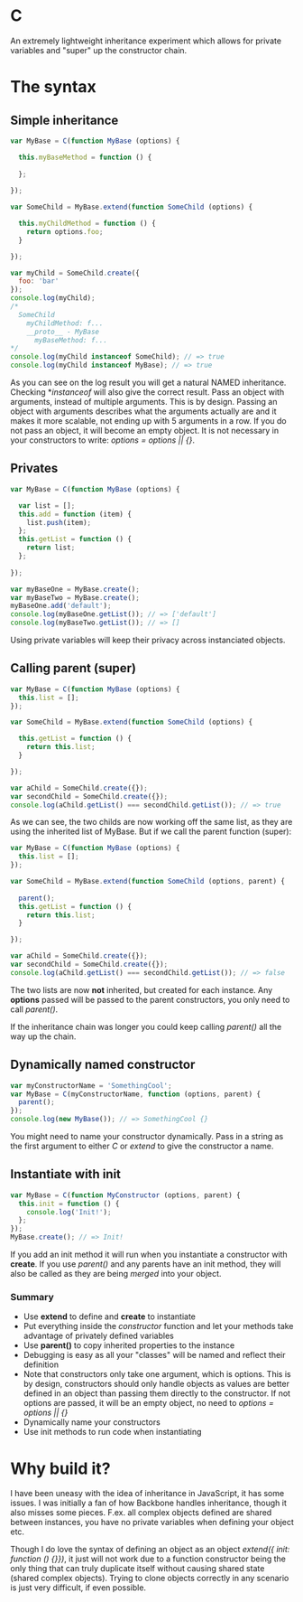 C
=

An extremely lightweight inheritance experiment which allows for private variables and "super" up the constructor chain.

# The syntax

## Simple inheritance
```javascript
var MyBase = C(function MyBase (options) {

  this.myBaseMethod = function () {
  
  };
  
});

var SomeChild = MyBase.extend(function SomeChild (options) {

  this.myChildMethod = function () {
    return options.foo;
  }

});

var myChild = SomeChild.create({
  foo: 'bar'
});
console.log(myChild); 
/*
  SomeChild
    myChildMethod: f...
    __proto__ - MyBase
      myBaseMethod: f...
*/
console.log(myChild instanceof SomeChild); // => true
console.log(myChild instanceof MyBase); // => true
```

As you can see on the log result you will get a natural NAMED inheritance. Checking **instanceof* will also give the correct result. Pass an object with arguments, instead of multiple arguments. This is by design. Passing an object with arguments describes what the arguments actually are and it makes it more scalable, not ending up with 5 arguments in a row. If you do not pass an object, it will become an empty object. It is not necessary in your constructors to write: *options = options || {}*.

## Privates
```javascript
var MyBase = C(function MyBase (options) {

  var list = [];
  this.add = function (item) {
    list.push(item);
  };
  this.getList = function () {
    return list;
  };
  
});

var myBaseOne = MyBase.create();
var myBaseTwo = MyBase.create();
myBaseOne.add('default');
console.log(myBaseOne.getList()); // => ['default']
console.log(myBaseTwo.getList()); // => []
```

Using private variables will keep their privacy across instanciated objects.

## Calling parent (super)
```javascript
var MyBase = C(function MyBase (options) {
  this.list = [];
});

var SomeChild = MyBase.extend(function SomeChild (options) {

  this.getList = function () {
    return this.list;
  }

});

var aChild = SomeChild.create({});
var secondChild = SomeChild.create({});
console.log(aChild.getList() === secondChild.getList()); // => true
```

As we can see, the two childs are now working off the same list, as they are using the inherited list of MyBase. But if we call the parent function (super):

```javascript
var MyBase = C(function MyBase (options) {
  this.list = [];
});

var SomeChild = MyBase.extend(function SomeChild (options, parent) {
  
  parent();
  this.getList = function () {
    return this.list;
  }

});

var aChild = SomeChild.create({});
var secondChild = SomeChild.create({});
console.log(aChild.getList() === secondChild.getList()); // => false
```

The two lists are now **not** inherited, but created for each instance. Any **options** passed will be passed to the parent constructors, you only need to call *parent()*. 

If the inheritance chain was longer you could keep calling *parent()* all the way up the chain.

## Dynamically named constructor
```javascript
var myConstructorName = 'SomethingCool';
var MyBase = C(myConstructorName, function (options, parent) {
  parent();
});
console.log(new MyBase()); // => SomethingCool {}
```

You might need to name your constructor dynamically. Pass in a string as the first argument to either *C* or *extend* to give the constructor a name.

## Instantiate with init
```javascript
var MyBase = C(function MyConstructor (options, parent) {
  this.init = function () {
    console.log('Init!');
  };
});
MyBase.create(); // => Init!
```
If you add an init method it will run when you instantiate a constructor with **create**. If you use *parent()* and any parents have an init method, they will also be called as they are being *merged* into your object.

### Summary
- Use **extend** to define and **create** to instantiate
- Put everything inside the *constructor* function and let your methods take advantage of privately defined variables
- Use **parent()** to copy inherited properties to the instance
- Debugging is easy as all your "classes" will be named and reflect their definition
- Note that constructors only take one argument, which is options. This is by design, constructors should only handle objects as values are better defined in an object than passing them directly to the constructor. If not options are passed, it will be an empty object, no need to *options = options || {}*
- Dynamically name your constructors
- Use init methods to run code when instantiating

# Why build it?
I have been uneasy with the idea of inheritance in JavaScript, it has some issues. I was initially a fan of how Backbone handles inheritance, though it also misses some pieces. F.ex. all complex objects defined are shared between instances, you have no private variables when defining your object etc.

Though I do love the syntax of defining an object as an object *extend({ init: function () {}})*, it just will not work due to a function constructor being the only thing that can truly duplicate itself without causing shared state (shared complex objects). Trying to clone objects correctly in any scenario is just very difficult, if even possible.

